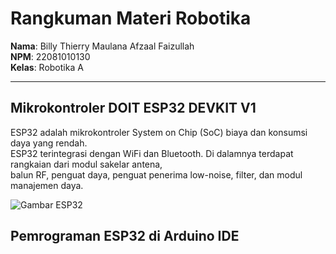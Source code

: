 # Rangkuman Materi Robotika

**Nama**: Billy Thierry Maulana Afzaal Faizullah  
**NPM**: 22081010130  
**Kelas**: Robotika A  

---

## Mikrokontroler DOIT ESP32 DEVKIT V1

ESP32 adalah mikrokontroler System on Chip (SoC) biaya dan konsumsi daya yang rendah.  
ESP32 terintegrasi dengan WiFi dan Bluetooth. Di dalamnya terdapat rangkaian dari modul sakelar antena,  
balun RF, penguat daya, penguat penerima low-noise, filter, dan modul manajemen daya.

![Gambar ESP32](https://www.mouser.co.id/images/espressifsystems/sm/ESP32-DevKitC-S_NEW_t.jpg)


## Pemrograman ESP32 di Arduino IDE


